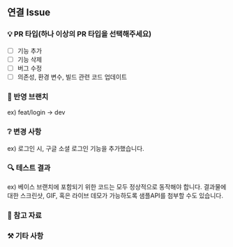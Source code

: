 ## 연결 Issue

### 💡 PR 타입(하나 이상의 PR 타입을 선택해주세요)
- [ ] 기능 추가
- [ ] 기능 삭제
- [ ] 버그 수정
- [ ] 의존성, 환경 변수, 빌드 관련 코드 업데이트

### 📲 반영 브랜치
ex) feat/login -> dev

### ❔ 변경 사항
ex) 로그인 시, 구글 소셜 로그인 기능을 추가했습니다.

### 🔍 테스트 결과
ex) 베이스 브랜치에 포함되기 위한 코드는 모두 정상적으로 동작해야 합니다. 결과물에 대한 스크린샷, GIF, 혹은 라이브 데모가 가능하도록 샘플API를 첨부할 수도 있습니다.

### 📰 참고 자료

### ⚒️ 기타 사항